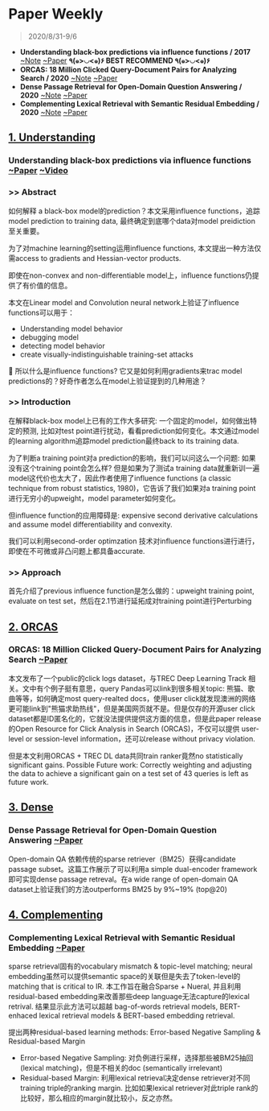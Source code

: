# Paper Weekly

> 2020/8/31-9/6

- **Understanding black-box predictions via influence functions / 2017** <a href="#1-Understanding">~Note</a> [~Paper](https://arxiv.org/pdf/1703.04730.pdf) **٩(๑>◡<๑)۶ BEST RECOMMEND ٩(๑>◡<๑)۶**
- **ORCAS: 18 Million Clicked Query-Document Pairs for Analyzing Search / 2020** <a href="#2-ORCAS">~Note</a> [~Paper](https://arxiv.org/pdf/1703.04730.pdf)
- **Dense Passage Retrieval for Open-Domain Question Answering / 2020** <a href="#3-Dense">~Note</a> [~Paper](https://arxiv.org/pdf/2004.04906.pdf)
- **Complementing Lexical Retrieval with Semantic Residual Embedding / 2020** <a href="#4-Complementing">~Note</a> [~Paper](https://arxiv.org/pdf/2004.13969.pdf)



## [1. Understanding](#contents)

### **Understanding black-box predictions via influence functions** [~Paper](https://arxiv.org/pdf/1703.04730.pdf) [~Video](https://www.youtube.com/watch?v=0w9fLX_T6tY)

### >> Abstract

如何解释 a black-box model的prediction？本文采用influence functions，追踪model prediction to training data, 最终确定到底哪个data对model preidiction至关重要。

为了对machine learning的setting运用influence functions, 本文提出一种方法仅需access to gradients and Hessian-vector products.

即使在non-convex and non-differentiable model上，influence functions仍提供了有价值的信息。

本文在Linear model and Convolution neural network上验证了influence functions可以用于：
- Understanding model behavior
- debugging model
- detecting model behavior
- create visually-indistinguishable training-set attacks

🤔 所以什么是influence functions? 它又是如何利用gradients来trac model predictions的？好奇作者怎么在model上验证提到的几种用途？

### >> Introduction

在解释black-box model上已有的工作大多研究: 一个固定的model，如何做出特定的预测, 比如对test point进行扰动，看看prediction如何变化。本文通过model的learning algorithm追踪model prediction最终back to its training data.

为了判断a training point对a prediction的影响，我们可以问这么一个问题: 如果没有这个training point会怎么样? 但是如果为了测试a training data就重新训一遍model这代价也太大了，因此作者使用了influence functions (a classic technique from robust statistics, 1980)，它告诉了我们如果对a training point进行无穷小的upweight，model parameter如何变化。

但influence function的应用障碍是: expensive second derivative calculations and assume model differentiability and convexity.

我们可以利用second-order optimzation 技术对influence functions进行进行，即使在不可微或非凸问题上都具备accurate.

### >> Approach

首先介绍了previous influence function是怎么做的：upweight training point, evaluate on test set，然后在2.1节进行延拓成对training point进行Perturbing



## [2. ORCAS](#contents)

### **ORCAS: 18 Million Clicked Query-Document Pairs for Analyzing Search** [~Paper](https://arxiv.org/pdf/1703.04730.pdf)

本文发布了一个public的click logs dataset，与TREC Deep Learning Track 相关。文中有个例子挺有意思，query Pandas可以link到很多相关topic: 熊猫、歌曲等等，如何确定most query-realted docs，使用user click就发现澳洲的网络更可能link到"熊猫求助热线"，但是美国网页就不是。但是仅存的开源user click dataset都是ID匿名化的，它就没法提供提供这方面的信息，但是此paper release的Open Resource for Click Analysis in Search (ORCAS)，不仅可以提供 user-level or session-level information，还可以release without privacy violation.

但是本文利用ORCAS +  TREC DL data共同train ranker竟然no statistically significant gains. Possible Future work: Correctly weighting and adjusting the data to achieve a significant gain on a test set of 43 queries is left as future work.



## [3. Dense](#contents)

### **Dense Passage Retrieval for Open-Domain Question Answering** [~Paper](https://arxiv.org/pdf/2004.04906.pdf)

Open-domain QA 依赖传统的sparse retriever（BM25）获得candidate passage subset。这篇工作展示了可以利用a simple dual-encoder framework即可实现dense passage retreval。在a wide range of open-domain QA dataset上验证我们的方法outperforms BM25 by 9%~19% (top@20)


## [4. Complementing](#contents)

### **Complementing Lexical Retrieval with Semantic Residual Embedding** [~Paper](https://arxiv.org/pdf/2004.13969.pdf)

sparse retrieval固有的vocabulary mismatch & topic-level matching; neural embedding虽然可以提供semantic space的关联但是失去了token-level的matching that is critical to IR. 本工作旨在融合Sparse + Nueral, 并且利用residual-based embedding来改善那些deep language无法capture的lexical retrival. 结果显示此方法可以超越 bag-of-words retrieval models, BERT-enhaced lexical retrieval models & BERT-based embedding retrieval.

提出两种residual-based learning methods: Error-based Negative Sampling & Residual-based Margin

- Error-based Negative Sampling: 对负例进行采样，选择那些被BM25抽回(lexical matching)，但是不相关的doc (semantically irrelevant)
- Residual-based Margin: 利用lexical retrieval决定dense retriever对不同training triple的ranking margin. 比如如果lexical retriever对此triple rank的比较好，那么相应的margin就比较小，反之亦然。
